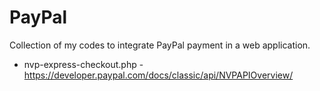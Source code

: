 # PayPal
Collection of my codes to integrate PayPal payment in a web application.

+ nvp-express-checkout.php - https://developer.paypal.com/docs/classic/api/NVPAPIOverview/
